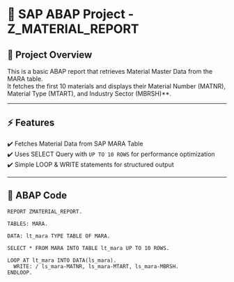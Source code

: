 # 🚀 SAP ABAP Project - Z_MATERIAL_REPORT

## 📌 Project Overview  
This is a basic ABAP report that retrieves Material Master Data from the MARA table.  
It fetches the first 10 materials and displays their Material Number (MATNR), Material Type (MTART), and Industry Sector (MBRSH)**.

---

## ⚡ Features  
✔️ Fetches Material Data from SAP MARA Table  
✔️ Uses SELECT Query with `UP TO 10 ROWS` for performance optimization  
✔️ Simple LOOP & WRITE statements for structured output  

---

## 📜 ABAP Code  
```abap
REPORT ZMATERIAL_REPORT.

TABLES: MARA.

DATA: lt_mara TYPE TABLE OF MARA.

SELECT * FROM MARA INTO TABLE lt_mara UP TO 10 ROWS.

LOOP AT lt_mara INTO DATA(ls_mara).
  WRITE: / ls_mara-MATNR, ls_mara-MTART, ls_mara-MBRSH.
ENDLOOP.
